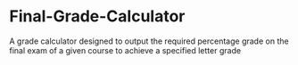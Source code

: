 # Final-Grade-Calculator
A grade calculator designed to output the required percentage grade on the final exam of a given course to achieve a specified letter grade
